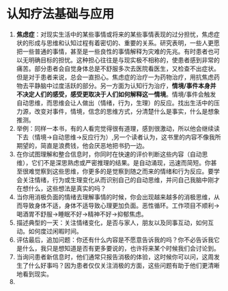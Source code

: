 # 认知疗法基础与应用

1. **焦虑症**：对现实生活中的某些事情或将来的某些事情表现的过分担忧，焦虑症状的形成与思维和认知过程有着密切的、重要的关系。研究表明，一些人更愿把一些普通的事情，甚至是一些良性的事情解释为灾难的先兆。有时患者也可以无明确目标的担忧。这种担心往往是与现实极不相称的，使患者感到非常的痛苦。部分患者会自觉身体总是不舒服多次去医院看医生，又检查不出症状。但是对于患者来说，总会一直担心。焦虑症的治疗一为药物治疗，用抗焦虑药物去平静脑中过度活跃的部分。另一方面为认知行为治疗，**情境/事件本身并不决定人们的感受，感受更取决于人们如何解释这一情境**。情境/事件会触发自动思维，而思维会让人做出（情绪，行为，生理）的反应。找出生活中的压力源，改变对事件，情境，信念的思维方式，分清楚什么是事实，什么是想象推测。
2. 举例：同样一本书，有的人看完觉得很有道理，感到很激动，所以他会继续读下去（情境->自动思维->反应行为）,另一个读者认为，这书里的内容不像我所期望的，简直是浪费钱，他会厌恶地把书扔一边。
3. 在你试图理解和整合信息时，你同时在快速的评价判断这些内容（自动思维），它们不是深思熟虑或严密推理的结果。是自动涌现，迅速而简短。你甚至很难觉察到这些思维，你更多的是觉察到随之而来的情绪和行为反应。要学会关注情绪，行为或生理变化从而识别自己的自动思维，并问自己我脑中刚才在想什么，这些想法是真实的吗？
4. 当你用消极负面的情绪去理解事情的时候，你会出现越来越多的消极思维，从而导致身体不适，身体不适导致心理更加负面。恶性循环。工作项目不顺利->喝酒胃不舒服->睡眠不好->精神不好->抑郁焦虑。
5. 描述典型的一天：关注情绪变化，是否与家人，朋友以及同事互动，如何互动。如何度过闲暇时间。
6. 评估最后，追加问题：你还有什么内容是不愿意告诉我的吗？你不必告诉我它是什么，我只是想知道是否有更多要说的，也许将来某个时候我们会讨论到。
7. 当询问患者新信息时，他们通常只报告消极的体验，这时候你可以问，这周发生了什么好事吗？因为患者仅仅关注消极的方面，这些问题有助于他们更清晰地看到现实。 
8. 
